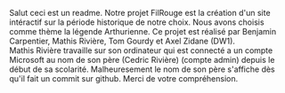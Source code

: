 Salut ceci est un readme.
Notre projet FilRouge est la création d'un site intéractif sur la période historique de notre choix. Nous avons choisis comme thème la légende Arthurienne.
Ce projet est réalisé par Benjamin Carpentier, Mathis Rivière, Tom Gourdy et Axel Zidane (DW1).
<br>
Mathis Rivière travaille sur son ordinateur qui est connecté a un compte Microsoft au nom de son père (Cedric Rivière) (compte admin) depuis le début de sa scolarité. Malheuresement le nom de son père s'affiche dès qu'il fait un commit sur github. Merci de votre compréhension.
